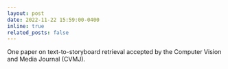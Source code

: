 ```yaml
---
layout: post
date: 2022-11-22 15:59:00-0400
inline: true
related_posts: false
---
```


One paper on text-to-storyboard retrieval accepted by the Computer Vision and Media Journal (CVMJ).